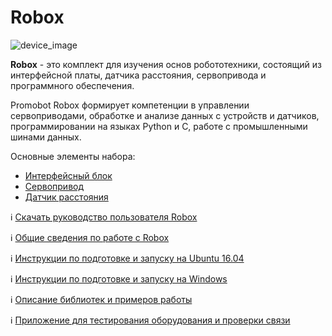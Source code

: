 # Robox

![device_image](/Robox/res/Robox.jpg "Robox") 

**Robox** - это комплект для изучения основ робототехники, состоящий из интерфейсной платы, датчика расстояния, сервопривода и программного обеспечения. 

Promobot Robox формирует компетенции в управлении сервоприводами, обработке и анализе данных с устройств и датчиков, программировании на языках Python и C, работе с промышленными шинами данных.

Основные элементы набора:

- [Интерфейсный блок](/Robox/mainboard)
- [Сервопривод](/Robox/servo)
- [Датчик расстояния](/Robox/ranger)

ℹ️ [Скачать руководство пользователя Robox](/Robox/robox_manual.pdf)

ℹ️ [Общие сведения по работе с Robox](/Robox/common_info)

ℹ️ [Инструкции по подготовке и запуску на Ubuntu 16.04](/Robox/setup_common_ubuntu)

ℹ️ [Инструкции по подготовке и запуску на Windows](/Robox/setup_common_windows)

ℹ️ [Описание библиотек и примеров работы](/Robox/examples)

ℹ️ [Приложение для тестирования оборудования и проверки связи](/TestDevices)

